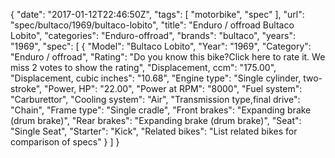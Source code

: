 {
    "date": "2017-01-12T22:46:50Z",
    "tags": [
        "motorbike",
        "spec"
    ],
    "url": "spec\/bultaco\/1969\/bultaco-lobito",
    "title": "Enduro \/ offroad Bultaco Lobito",
    "categories": "Enduro-offroad",
    "brands": "bultaco",
    "years": "1969",
    "spec": [
        {
            "Model": "Bultaco Lobito",
            "Year": "1969",
            "Category": "Enduro \/ offroad",
            "Rating": "Do you know this bike?Click here to rate it. We miss 2 votes to show the rating",
            "Displacement, ccm": "175.00",
            "Displacement, cubic inches": "10.68",
            "Engine type": "Single cylinder, two-stroke",
            "Power, HP": "22.00",
            "Power at RPM": "8000",
            "Fuel system": "Carburettor",
            "Cooling system": "Air",
            "Transmission type,final drive": "Chain",
            "Frame type": "Single cradle",
            "Front brakes": "Expanding brake (drum brake)",
            "Rear brakes": "Expanding brake (drum brake)",
            "Seat": "Single Seat",
            "Starter": "Kick",
            "Related bikes": "List related bikes for comparison of specs"
        }
    ]
}